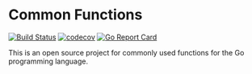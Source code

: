 # Common Functions

[![Build Status](http://drone.wu-boy.com/api/badges/appleboy/com/status.svg)](http://drone.wu-boy.com/appleboy/com) [![codecov](https://codecov.io/gh/appleboy/com/branch/master/graph/badge.svg)](https://codecov.io/gh/appleboy/com) [![Go Report Card](https://goreportcard.com/badge/github.com/appleboy/com)](https://goreportcard.com/report/github.com/appleboy/com) 

This is an open source project for commonly used functions for the Go programming language.
